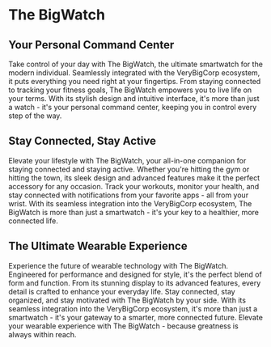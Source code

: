 # The BigWatch

## Your Personal Command Center
Take control of your day with The BigWatch, the ultimate smartwatch for the modern individual. Seamlessly integrated with the VeryBigCorp ecosystem, it puts everything you need right at your fingertips. From staying connected to tracking your fitness goals, The BigWatch empowers you to live life on your terms. With its stylish design and intuitive interface, it's more than just a watch - it's your personal command center, keeping you in control every step of the way.

## Stay Connected, Stay Active
Elevate your lifestyle with The BigWatch, your all-in-one companion for staying connected and staying active. Whether you're hitting the gym or hitting the town, its sleek design and advanced features make it the perfect accessory for any occasion. Track your workouts, monitor your health, and stay connected with notifications from your favorite apps - all from your wrist. With its seamless integration into the VeryBigCorp ecosystem, The BigWatch is more than just a smartwatch - it's your key to a healthier, more connected life.

## The Ultimate Wearable Experience
Experience the future of wearable technology with The BigWatch. Engineered for performance and designed for style, it's the perfect blend of form and function. From its stunning display to its advanced features, every detail is crafted to enhance your everyday life. Stay connected, stay organized, and stay motivated with The BigWatch by your side. With its seamless integration into the VeryBigCorp ecosystem, it's more than just a smartwatch - it's your gateway to a smarter, more connected future. Elevate your wearable experience with The BigWatch - because greatness is always within reach.
